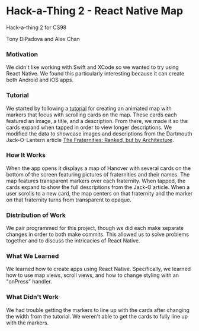 # Hack-a-Thing 2 - React Native Map

Hack-a-thing 2 for CS98 

Tony DiPadova and Alex Chan

### Motivation

We didn't like working with Swift and XCode so we wanted to try using React Native. We found this particularly interesting because it can create both Android and iOS apps.

### Tutorial

We started by following a [tutorial](https://codeburst.io/build-a-map-with-custom-animated-markers-and-region-focus-when-content-is-scrolled-in-react-native-efb3522d9445) for creating an animated map with markers that focus with scrolling cards on the map. These cards each featured an image, a title, and a description. From there, we made it so the cards expand when tapped in order to view longer descriptions. We modified the data to showcase images and descriptions from the Dartmouth Jack-O-Lantern article [The Fraternities: Ranked, but by Architecture](https://sites.dartmouth.edu/jacko/2019/01/10/the-fraternities-ranked-but-by-architecture/).


### How It Works

When the app opens it displays a map of Hanover with several cards on the bottom of the screen featuring pictures of fraternities and their names. The map features transparent markers over each fraternity. When tapped, the cards expand to show the full descriptions from the Jack-O article. When a user scrolls to a new card, the map centers on that fraternity and the marker on that fraternity turns from transparent to opaque.


### Distribution of Work

We pair programmed for this project, though we did each make separate changes in order to both make commits. This allowed us to solve problems together and to discuss the intricacies of React Native.


### What We Learned

We learned how to create apps using React Native. Specifically, we learned how to use map views, scroll views, and how to change styling with an "onPress" handler.


### What Didn't Work

We had trouble getting the markers to line up with the cards after changing the width from the tutorial. We weren't able to get the cards to fully line up with the markers.
